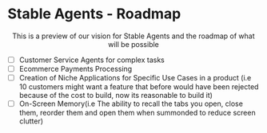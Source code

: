 # Stable Agents - Roadmap 

<p style="text-align:center"> This is a preview of our vision for Stable Agents and the roadmap of what will be possible </p>


- [ ] Customer Service Agents for complex tasks
- [ ] Ecommerce Payments Processing 
- [ ] Creation of Niche Applications for Specific Use Cases in a product (i.e 10 customers might want a feature that before would have been rejected because of the cost to build, now its reasonable to build it)
- [ ] On-Screen Memory(i.e The ability to recall the tabs you open, close them, reorder them and open them when summonded to reduce screen clutter)
